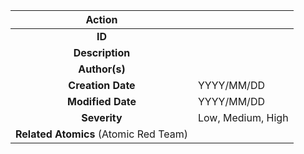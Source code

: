 | Action            |                                                                                                      |
|:-----------------:|:-----------------------------------------------------------------------------------------------------|
|**ID**          |            |
|**Description**   |            |
|**Author(s)**     |            |
|**Creation Date** | YYYY/MM/DD |
|**Modified Date** | YYYY/MM/DD |
|**Severity**      | Low, Medium, High  |
|**Related Atomics** (Atomic Red Team) |      |




